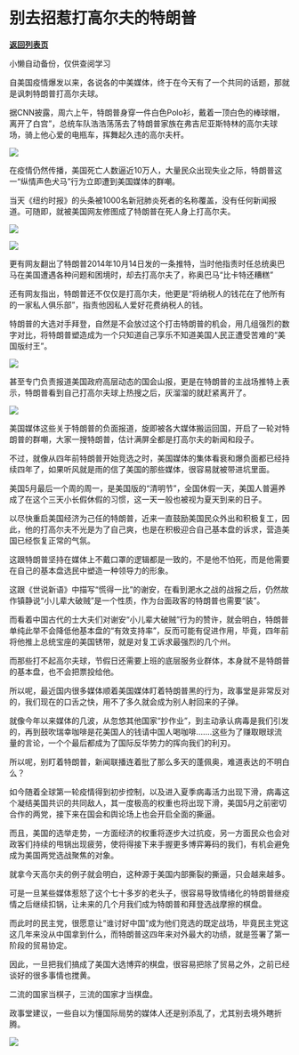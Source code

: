 # 别去招惹打高尔夫的特朗普

[**返回列表页**](/gzh/政事堂2019)

小懒自动备份，仅供查阅学习

自美国疫情爆发以来，各说各的中美媒体，终于在今天有了一个共同的话题，那就是讽刺特朗普打高尔夫球。  

  

据CNN披露，周六上午，特朗普身穿一件白色Polo衫，戴着一顶白色的棒球帽，离开了白宫”，总统车队浩浩荡荡去了特朗普家族在弗吉尼亚斯特林的高尔夫球场，骑上他心爱的电瓶车，挥舞起久违的高尔夫杆。

  

![](https://mmbiz.qpic.cn/mmbiz_jpg/rxhS23yu8cMMKpa8T37RRRSIzuEvWGiaagIETibs4fc9rrg0VDic86liaOMxOptENRnach1XdIydNwKC9Y0y1LN9xg/640?wx_fmt=jpeg)

  

在疫情仍然传播，美国死亡人数逼近10万人，大量民众出现失业之际，特朗普这一“纵情声色犬马”行为立即遭到美国媒体的群嘲。

  

当天《纽约时报》的头条被1000名新冠肺炎死者的名称覆盖，没有任何新闻报道。可随即，就被美国网友修图成了特朗普在死人身上打高尔夫。

  

![](https://mmbiz.qpic.cn/mmbiz_png/rxhS23yu8cMMKpa8T37RRRSIzuEvWGiaaEV5hHp0dic8ARLbiaicfiaXW0mMoLxYqHOpPr6xDTLia37okOQC4Q8lhibsg/640?wx_fmt=png)

![](https://mmbiz.qpic.cn/mmbiz_jpg/rxhS23yu8cMMKpa8T37RRRSIzuEvWGiaaezQqiaEJ4UXX4ugYw8Vj9BvFXDLKv0TN8T3MQ8rsKr3QElzu1j3G2RQ/640?wx_fmt=jpeg)

  

更有网友翻出了特朗普2014年10月14日发的一条推特，当时他指责时任总统奥巴马在美国遭遇各种问题和困境时，却去打高尔夫了，称奥巴马“比卡特还糟糕”

  

还有网友指出，特朗普还不仅仅是打高尔夫，他更是“将纳税人的钱花在了他所有的一家私人俱乐部”，指责他因私人爱好花费纳税人的钱。

  

特朗普的大选对手拜登，自然是不会放过这个打击特朗普的机会，用几组强烈的数字对比，将特朗普塑造成为一个只知道自己享乐不知道美国人民正遭受苦难的“美国版纣王”。  

  

![](https://mmbiz.qpic.cn/mmbiz_png/rxhS23yu8cMMKpa8T37RRRSIzuEvWGiaa1wTGxqAFUzzWKYnas4qLgFXZwciblmibdQiaibgzaIh2giaMlicMkvDfG6KA/640?wx_fmt=png)

  

甚至专门负责报道美国政府高层动态的国会山报，更是在特朗普的主战场推特上表示，特朗普看到自己打高尔夫球上热搜之后，灰溜溜的就赶紧离开了。  

  

![](https://mmbiz.qpic.cn/mmbiz_jpg/rxhS23yu8cMMKpa8T37RRRSIzuEvWGiaaScSh5icib14QnsDNQricGUbwHg90TpC6U9pZpRolOyQkaamsbobE5wu7w/640?wx_fmt=jpeg)

  

美国媒体这些关于特朗普的负面报道，旋即被各大媒体搬运回国，开启了一轮对特朗普的群嘲，大家一搜特朗普，估计满屏全都是打高尔夫的新闻和段子。

  

不过，就像从四年前特朗普开始竞选之时，美国媒体的集体看衰和爆负面都已经持续四年了，如果听风就是雨的信了美国的那些媒体，很容易就被带进坑里面。  

  

美国5月最后一个周的周一，是美国版的“清明节”，全国休假一天，美国人普遍养成了在这个三天小长假休假的习惯，这一天一般也被视为夏天到来的日子。  

  

以尽快重启美国经济为己任的特朗普，近来一直鼓励美国民众外出和积极复工，因此，他的打高尔夫不光是为了自己爽，也是在积极迎合自己基本盘的诉求，营造美国已经恢复正常的气氛。  

  

这跟特朗普坚持在媒体上不戴口罩的逻辑都是一致的，不是他不怕死，而是他需要在自己的基本盘选民中塑造一种领导力的形象。  

  

这跟《世说新语》中描写“慌得一比”的谢安，在看到淝水之战的战报之后，仍然故作镇静说“小儿辈大破贼”是一个性质，作为台面政客的特朗普也需要“装”。

  

而看着中国古代的士大夫们对谢安“小儿辈大破贼”行为的赞许，就会明白，特朗普单纯此举不会降低他基本盘的“有效支持率”，反而可能有促进作用，毕竟，四年前将他推上总统宝座的美国锈带，就是对复工诉求最强烈的几个州。  

  

而那些打不起高尔夫球，节假日还需要上班的底层服务业群体，本身就不是特朗普的基本盘，也不会把票投给他。

  

所以呢，最近国内很多媒体顺着美国媒体盯着特朗普黑的行为，政事堂是非常反对的，我们现在的口舌之快，用不了多久就会成为别人射回来的子弹。  

  

就像今年以来媒体的几波，从忽悠其他国家“抄作业”，到主动承认病毒是我们引发的，再到鼓吹瑞幸咖啡是花美国人的钱请中国人喝咖啡.......这些为了赚取眼球流量的言论，一个个最后都成为了国际反华势力的挥向我们的利刃。

  

所以呢，别盯着特朗普，新闻联播连着批了那么多天的蓬佩奥，难道表达的不明白么？

  

如今随着全球第一轮疫情得到初步控制，以及进入夏季病毒活力出现下滑，病毒这个凝结美国共识的共同敌人，其一度极高的权重也将出现下滑，美国5月之前密切合作的两党，接下来在国会和舆论场上也会开启全面的撕逼。  

  

而且，美国的选举走势，一方面经济的权重将逐步大过抗疫，另一方面民众也会对政客们持续的甩锅出现疲劳，使将得接下来手握更多博弈筹码的我们，有机会避免成为美国两党选战聚焦的对象。

  

就拿今天高尔夫的例子就会明白，这种源于美国内部撕裂的撕逼，只会越来越多。  

  

可是一旦某些媒体惹怒了这个七十多岁的老头子，很容易导致情绪化的特朗普继疫情之后继续扣锅，让未来的几个月我们成为特朗普和拜登选战摩擦的棋盘。

  

而此时的民主党，很愿意让“谁讨好中国”成为他们竞选的既定战场，毕竟民主党这这几年来没从中国拿到什么，而特朗普这四年来对外最大的功绩，就是签署了第一阶段的贸易协定。

  

因此，一旦把我们搞成了美国大选博弈的棋盘，很容易把除了贸易之外，之前已经谈好的很多事情也搅黄。

  

二流的国家当棋子，三流的国家才当棋盘。  

  

政事堂建议，一些自以为懂国际局势的媒体人还是别添乱了，尤其别去境外瞎折腾。

  

![](https://mmbiz.qpic.cn/mmbiz_jpg/rxhS23yu8cPp0iaKAfe0ZsWfgGcY72o9Nror8TicrtnlDsqzY7y4Kum4fM3X0FMEGlbvm9HvZUiaETSnLt4DHNLbQ/640?wx_fmt=jpeg)

